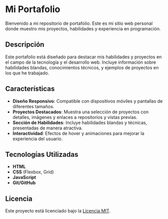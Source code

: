 # Mi Portafolio

Bienvenido a mi repositorio de portafolio. Este es mi sitio web personal donde muestro mis proyectos, habilidades y experiencia en programación.

## Descripción

Este portafolio está diseñado para destacar mis habilidades y proyectos en el campo de la tecnología y el desarrollo web. Incluye información sobre habilidades blandas, conocimientos técnicos, y ejemplos de proyectos en los que he trabajado.

## Características

- **Diseño Responsivo**: Compatible con dispositivos móviles y pantallas de diferentes tamaños.
- **Proyectos Destacados**: Muestra una selección de proyectos con detalles, imágenes y enlaces a repositorios y vistas previas.
- **Sección de Habilidades**: Incluye habilidades blandas y técnicas, presentadas de manera atractiva.
- **Interactividad**: Efectos de hover y animaciones para mejorar la experiencia del usuario.

## Tecnologías Utilizadas

- **HTML**
- **CSS** (Flexbox, Grid)
- **JavaScript**
- **Git/GitHub**

## Licencia

Este proyecto está licenciado bajo la [Licencia MIT](LICENSE).
